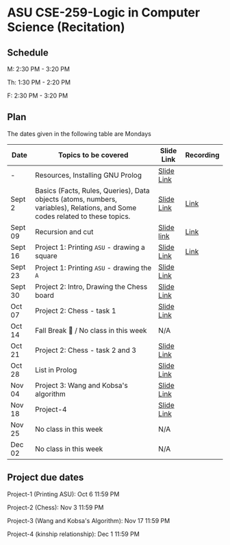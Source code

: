 # ASU CSE-259-Logic in Computer Science (Recitation)

## Schedule
M: 2:30 PM - 3:20 PM

Th: 1:30 PM - 2:20 PM

F: 2:30 PM - 3:20 PM

## Plan
The dates given in the following table are Mondays

|Date|Topics to be covered|Slide Link|Recording|
|----|--------------------|----------|---------|
|-|Resources, Installing GNU Prolog|[Slide Link](./CSE%20259%20-%20Resources_and_GNU_Prolog_Installation.pdf)||
|Sept 2|Basics (Facts, Rules, Queries), Data objects (atoms, numbers, variables), Relations, and Some codes related to these topics.|[Slide Link](./Recitation-1/CSE%20259%20-%20Recitation%201.pdf)|[Link](https://drive.google.com/file/d/1tuhWcSTVhozeeuNUXi7Qc8t4mkeDMiOX/view?usp=sharing)|
|Sept 09|Recursion and cut|[Slide link](./Recitation-2/CSE%20259%20-%20Recitation%202.pdf)|[Link](https://drive.google.com/file/d/1JLS0ndjW2huQKrDFMzoHQC1X4k4W97mz/view?usp=sharing)|
|Sept 16|Project 1: Printing `ASU` - drawing a square|[Slide Link](./Recitation-3/CSE%20259%20-%20Recitation%203.pdf)|[Link](https://drive.google.com/file/d/13erKU4JVcS57l2WNVT6kJV2bzz7Aahle/view?usp=sharing)|
|Sept 23|Project 1: Printing `ASU` - drawing the `A`|[Slide Link](./Recitation-4/CSE%20259%20-%20Recitation%204.pdf)||
|Sept 30|Project 2: Intro, Drawing the Chess board|[Slide Link](./Recitation-5/CSE%20259%20-%20Recitation%205.pdf)||
|Oct 07|Project 2: Chess - task 1|[Slide Link](./Recitation-6/CSE%20259%20-%20Recitation%206.pdf)||
|Oct 14|Fall Break 🌴 / No class in this week|N/A||
|Oct 21|Project 2: Chess - task 2 and 3|[Slide Link](./Recitation-7/CSE%20259%20-%20Recitation%207.pdf)||
|Oct 28|List in Prolog|[Slide Link](./Recitation-8/CSE%20259%20-%20Recitation%208.pdf)||
|Nov 04|Project 3: Wang and Kobsa's algorithm|[Slide Link](./Recitation-9/CSE%20259%20-%20Recitation%209.pdf)||
|Nov 18|Project-4|[Slide Link](./Recitation-10/CSE%20259%20-%20Recitation%2010.pdf)||
|Nov 25|No class in this week|N/A||
|Dec 02|No class in this week|N/A||


## Project due dates
Project-1 (Printing ASU):  Oct 6 11:59 PM

Project-2 (Chess): Nov 3 11:59 PM

Project-3 (Wang and Kobsa's Algorithm): Nov 17 11:59 PM

Project-4 (kinship relationship): Dec 1 11:59 PM